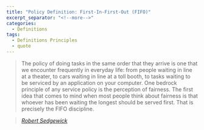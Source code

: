 ```yaml
---
title: "Policy Definition: First-In-First-Out (FIFO)"
excerpt_separator: "<!--more-->"
categories:
  - Definitions 
tags:
  - Definitions Principles
  - quote
---
```


> The policy of doing tasks in the same order that they arrive <!--more-->
> is one that we encounter frequently in everyday life:
> from people waiting in line at a theater, to cars waiting
> in line at a toll booth, to tasks waiting to be serviced
> by an application on your computer. One bedrock
> principle of any service policy is the perception
> of fairness. The first idea that comes to mind when
> most people think about fairness is that whoever
> has been waiting the longest should be served first.
> That is precisely the FIFO discipline.

> <cite><a href="https://algs4.cs.princeton.edu/13stacks/">Robert Sedgewick</a></cite>

